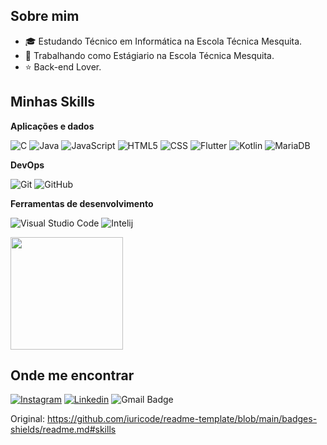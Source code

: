 ## Sobre mim

- 🎓 Estudando Técnico em Informática na Escola Técnica Mesquita.
- 💼 Trabalhando como Estágiario na Escola Técnica Mesquita.
- ⭐ Back-end Lover.

## Minhas Skills

**Aplicações e dados**

![C](https://img.shields.io/badge/C-00599C?style=for-the-badge&logo=c&logoColor=white)
![Java](https://img.shields.io/badge/Java-ED8B00?style=for-the-badge&logo=java&logoColor=white)
![JavaScript](https://img.shields.io/badge/JavaScript-F7DF1E?style=for-the-badge&logo=javascript&logoColor=black)
![HTML5](https://img.shields.io/badge/HTML5-E34F26?style=for-the-badge&logo=html5&logoColor=white)
![CSS](https://img.shields.io/badge/CSS-239120?&style=for-the-badge&logo=css3&logoColor=white)
![Flutter](https://img.shields.io/badge/Flutter-02569B?style=for-the-badge&logo=flutter&logoColor=white)
![Kotlin](https://img.shields.io/badge/Kotlin-0095D5?&style=for-the-badge&logo=kotlin&logoColor=white)
![MariaDB](https://img.shields.io/badge/MariaDB-01529E?style=for-the-badge&logo=mariadb&logoColor=white)

**DevOps**

![Git](https://img.shields.io/badge/Git-E34F26?style=for-the-badge&logo=git&logoColor=white)
![GitHub](https://img.shields.io/badge/GitHub-100000?style=for-the-badge&logo=github&logoColor=white)

**Ferramentas de desenvolvimento**

![Visual Studio Code](https://img.shields.io/badge/Visual%20Studio%20Code-0078d7.svg?style=for-the-badge&logo=visual-studio-code&logoColor=white)
![Intelij](https://img.shields.io/badge/Intellij%20Idea-000?logo=intellij-idea&style=for-the-badge)
<br/>

<a href="https://github.com/iuricode" title="Perfil do Iuri">
  <img height="180em" src="https://github-readme-stats.vercel.app/api?username=iuricode&theme=dracula&show_icons=true" />
</a>

## Onde me encontrar

[![Instagram](https://img.shields.io/badge/-Instagram-DF0174?style=flat-square&labelColor=DF0174&logo=instagram&logoColor=white&link=https://www.instagram.com/lorenzo_dias25/)](https://www.instagram.com/lorenzo_dias25/)
[![Linkedin](https://img.shields.io/badge/-Linkedin-blue?style=flat-square&logo=Linkedin&logoColor=white&link=https://www.linkedin.com/in/lorenzo-canabarro-dias-b079632a6/)](https://www.linkedin.com/in/lorenzo-canabarro-dias-b079632a6/)
![Gmail Badge](https://img.shields.io/badge/-lorenzodias25adm@gmail.com-006bed?style=flat-square&logo=Gmail&logoColor=white&link=mailto:SEU-EMAIL)




Original: https://github.com/iuricode/readme-template/blob/main/badges-shields/readme.md#skills
